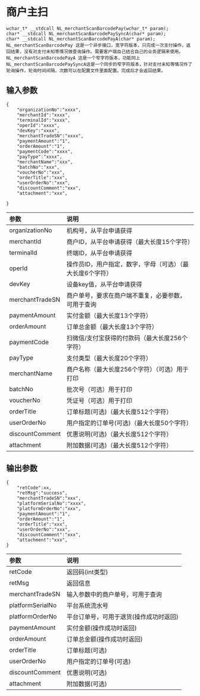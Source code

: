 # 商户主扫

```
wchar_t* __stdcall NL_merchantScanBarcodePay(wchar_t* param);
char* __stdcall NL_merchantScanBarcodePaySyncA(char* param);
char* __stdcall NL_merchantScanBarcodePayA(char* param);
NL_merchantScanBarcodePay 这是一个异步接口，宽字符版本，只完成一次支付操作，返回结果，没有对支付未知等情况做查询操作。需要客户端自己结合自己的业务逻辑来使用。
NL_merchantScanBarcodePayA 这是一个窄字符版本，功能同上
NL_merchantScanBarcodePaySyncA这是一个同步的窄字符版本，针对支付未知等情况作了轮询操作，轮询时间间隔，次数可以在配置文件里面配置。完成后才会返回结果。
```

## 输入参数

```
{
    "organizationNo":"xxxx",
    "merchantId":"xxxx",
    "terminalId":"xxxx",
    "operId":"xxxx",
    "devKey":"xxxx",
    "merchantTradeSN":"xxxx",
    "paymentAmount":"1",
    "orderAmount":"1",
    "paymentCode":"xxxx",
    "payType":"xxxx",
    "merchantName":"xxx",
    "batchNo":"xxx",
    "voucherNo":"xxx",
    "orderTitle":"xxx",
    "userOrderNo":"xxx",
    "discountComment":"xxx",
    "attachment":"xxx",

}
```

| **参数** | **说明** |
| :--- | :--- |
| organizationNo | 机构号，从平台申请获得 |
| merchantId | 商户ID，从平台申请获得（最大长度15个字符） |
| terminalId | 终端ID，从平台申请获得 |
| operId | 操作员ID，用户指定，数字，字母（可选）（最大长度6个字符） |
| devKey | 设备key值，从平台申请获得 |
| merchantTradeSN | 商户单号，要求在商户端不重复，必要参数，可用于查询 |
| paymentAmount | 实付金额（最大长度13个字符） |
| orderAmount | 订单总金额（最大长度13个字符） |
| paymentCode | 扫微信/支付宝获得的付款码（最大长度256个字符） |
| payType | 支付类型（最大长度20个字符） |
| merchantName | 商户名称（最大长度256个字符）（可选）用于打印 |
| batchNo | 批次号（可选）用于打印 |
| voucherNo | 凭证号（可选）用于打印 |
| orderTitle | 订单标题\(可选\)（最大长度512个字符） |
| userOrderNo | 用户指定的订单号\(可选\)（最大长度50个字符） |
| discountComment | 优惠说明\(可选\)（最大长度512个字符） |
| attachment | 附加数据\(可选\)（最大长度512个字符） |

## 输出参数

```
{
    "retCode":xx,
    "retMsg":"success",
    "merchantTradeSN":"xxx",
    "platformSerialNo":"xxxx",
    "platformOrderNo":"xxx",
    "paymentAmount":"1",
    "orderAmount":"1",
    "orderTitle":"xxx",
    "userOrderNo":"xxx",
    "discountComment":"xxx",
    "attachment":"xxx",
}
```

| **参数** | **说明** |
| :--- | :--- |
| retCode | 返回码\(int类型\) |
| retMsg | 返回信息 |
| merchantTradeSN | 输入参数中的商户单号，可用于查询 |
| platformSerialNo | 平台系统流水号 |
| platformOrderNo | 平台订单号，可用于退货\(操作成功时返回\) |
| paymentAmount | 实付金额\(操作成功时返回\) |
| orderAmount | 订单总金额\(操作成功时返回\) |
| orderTitle | 订单标题\(可选\) |
| userOrderNo | 用户指定的订单号\(可选\) |
| discountComment | 优惠说明\(可选\) |
| attachment | 附加数据\(可选\) |



